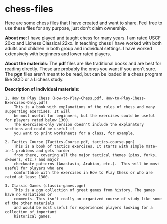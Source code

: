 # chess-files
Here are some chess files that I have created and want to share. Feel free to use these files for any purpose, just don't claim ownership.

**About me**: I have played and taught chess for many years. I am rated USCF 20xx and Lichess Classical 22xx. In teaching chess I have worked with both adults and children in both group and individual settings. I have worked extensively with beginners and lower rated players.

**About the materials**: The **pdf** files are like traditional books and are best for reading directly. These are probably the ones you want if you aren't sure. The **pgn** files aren't meant to be read, but can be loaded in a chess program like SCID or a Lichess study.

**Description of individual materials**:

    1. How to Play Chess (How-to-Play-Chess.pdf, How-to-Play-Chess-Exercises-Only.pdf)
        This is a book with explanations of the rules of chess and many supporting exercises. It will
        be most useful for beginners, but the exercises could be useful for players rated below 1300.
        The exercises-only version doesn't include the explanatory sections and could be useful if
        you want to print worksheets for a class, for example.
    
    2. Tactics Course (Tactics-Course.pdf, tactics-course.pgn)
        This is a book of tactics exercises. It starts with simple mate-in-1 problems and gets harder
        from there, covering all the major tactical themes (pins, forks, skewers, etc.) and major
        checkmate patterns (Anastasia, Arabian, etc.).  This will be most useful for players who are
        comfortable with the exercises in How to Play Chess or who are rated at least 1300.
    
    3. Classic Games (classic-games.pgn)
        This is a pgn collection of great games from history. The games have no variations or
        comments. This isn't really an organized course of study like some of the other materials
        and would be most useful for experienced players looking for a collection of important
        historical games.

